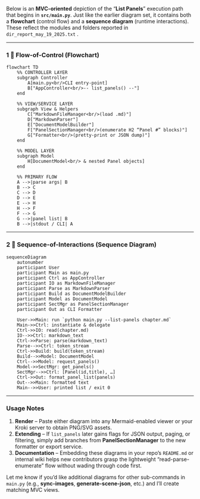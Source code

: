 Below is an **MVC-oriented** depiction of the “**List Panels**” execution path that begins in **`src/main.py`**.
Just like the earlier diagram set, it contains both a **flowchart** (control flow) and a **sequence diagram** (runtime interactions).
These reflect the modules and folders reported in `dir_report_may_19_2025.txt` .

---

### 1 ️⃣ Flow-of-Control (Flowchart)

```mermaid
flowchart TD
    %% CONTROLLER LAYER
    subgraph Controller
        A[main.py<br/>CLI entry-point]
        B["AppController<br/>-- list_panels() --"]
    end

    %% VIEW/SERVICE LAYER
    subgraph View & Helpers
        C["MarkdownFileManager<br/>(load .md)"]
        D["MarkdownParser"]
        E["DocumentModelBuilder"]
        F["PanelSectionManager<br/>(enumerate H2 “Panel #” blocks)"]
        G["Formatter<br/>(pretty-print or JSON dump)"]
    end

    %% MODEL LAYER
    subgraph Model
        H[DocumentModel<br/> & nested Panel objects]
    end

    %% PRIMARY FLOW
    A -->|parse args| B
    B --> C
    C --> D
    D --> E
    E --> H
    H --> F
    F --> G
    G -->|panel list| B
    B -->|stdout / CLI| A
```

---

### 2 ️⃣ Sequence-of-Interactions (Sequence Diagram)

```mermaid
sequenceDiagram
    autonumber
    participant User
    participant Main as main.py
    participant Ctrl as AppController
    participant IO as MarkdownFileManager
    participant Parse as MarkdownParser
    participant Build as DocumentModelBuilder
    participant Model as DocumentModel
    participant SectMgr as PanelSectionManager
    participant Out as CLI Formatter

    User->>Main: run `python main.py --list-panels chapter.md`
    Main->>Ctrl: instantiate & delegate
    Ctrl->>IO: read(chapter.md)
    IO-->>Ctrl: markdown_text
    Ctrl->>Parse: parse(markdown_text)
    Parse-->>Ctrl: token_stream
    Ctrl->>Build: build(token_stream)
    Build-->>Model: DocumentModel
    Ctrl-->>Model: request_panels()
    Model->>SectMgr: get_panels()
    SectMgr-->>Ctrl: [Panel(id,title), …]
    Ctrl->>Out: format_panel_list(panels)
    Out-->>Main: formatted text
    Main-->>User: printed list / exit 0
```

---

### Usage Notes

1. **Render** – Paste either diagram into any Mermaid-enabled viewer or your Kroki server to obtain PNG/SVG assets.
2. **Extending** – If `list_panels` later gains flags for JSON output, paging, or filtering, simply add branches from **PanelSectionManager** to the new formatter or export service.
3. **Documentation** – Embedding these diagrams in your repo’s `README.md` or internal wiki helps new contributors grasp the lightweight “read-parse-enumerate” flow without wading through code first.

Let me know if you’d like additional diagrams for other sub-commands in `main.py` (e.g., **sync-images**, **generate-scene-json**, etc.) and I’ll create matching MVC views.
